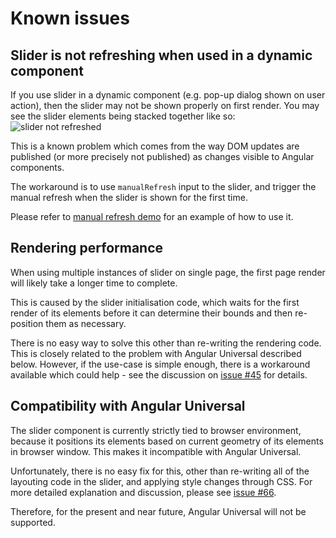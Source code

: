 # Known issues

## Slider is not refreshing when used in a dynamic component

If you use slider in a dynamic component (e.g. pop-up dialog shown on user action), then the slider may not be shown properly on first render. You may see the slider elements being stacked together like so:
![slider not refreshed](https://raw.githubusercontent.com/angular-slider/ng5-slider/master/assets/slider-not-refreshed.png)

This is a known problem which comes from the way DOM updates are published (or more precisely not published) as changes visible to Angular components.

The workaround is to use `manualRefresh` input to the slider, and trigger the manual refresh when the slider is shown for the first time.

Please refer to [manual refresh demo](https://angular-slider.github.io/ng5-slider/demos#manual-refresh-slider) for an example of how to use it.

## Rendering performance

When using multiple instances of slider on single page, the first page render will likely take a longer time to complete.

This is caused by the slider initialisation code, which waits for the first render of its elements before it can determine their bounds and then re-position them as necessary.

There is no easy way to solve this other than re-writing the rendering code. This is closely related to the problem with Angular Universal described below. However, if the use-case is simple enough, there is a workaround available which could help - see the discussion on [issue #45](https://github.com/angular-slider/ng5-slider/issues/45) for details.

## Compatibility with Angular Universal

The slider component is currently strictly tied to browser environment, because it positions its elements based on current geometry of its elements in browser window. This makes it incompatible with Angular Universal.

Unfortunately, there is no easy fix for this, other than re-writing all of the layouting code in the slider, and applying style changes through CSS. For more detailed explanation and discussion, please see [issue #66](https://github.com/angular-slider/ng5-slider/issues/66).

Therefore, for the present and near future, Angular Universal will not be supported.


